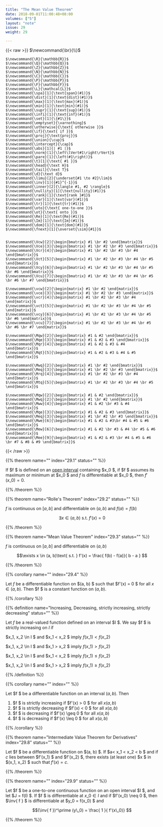 ```yaml
---
title: "The Mean Value Theorem"
date: 2018-09-01T11:00:48+08:00
volumes: ["5"]
layout: "note"
issue: 29
weight: 29

---
```


<!--more-->

<div class="latex-macros">
  {{< raw >}}
    $\newcommand{\br}{\\}$

    $\newcommand{\R}{\mathbb{R}}$
    $\newcommand{\Q}{\mathbb{Q}}$
    $\newcommand{\Z}{\mathbb{Z}}$
    $\newcommand{\N}{\mathbb{N}}$
    $\newcommand{\C}{\mathbb{C}}$
    $\newcommand{\P}{\mathbb{P}}$
    $\newcommand{\F}{\mathbb{F}}$
    $\newcommand{\L}{\mathcal{L}}$
    $\newcommand{\spa}[1]{\text{span}(#1)}$
    $\newcommand{\dist}[1]{\text{dist}(#1)}$
    $\newcommand{\max}[1]{\text{max}(#1)}$
    $\newcommand{\min}[1]{\text{min}(#1)}$
    $\newcommand{\supr}[1]{\text{sup}(#1)}$
    $\newcommand{\infi}[1]{\text{inf}(#1)}$
    $\newcommand{\set}[1]{\{#1\}}$
    $\newcommand{\emptyset}{\varnothing}$
    $\newcommand{\otherwise}{\text{ otherwise }}$
    $\newcommand{\if}{\text{ if }}$
    $\newcommand{\proj}{\text{proj}}$
    $\newcommand{\union}{\cup}$
    $\newcommand{\intercept}{\cap}$
    $\newcommand{\abs}[1]{| #1 |}$
    $\newcommand{\norm}[1]{\left\lVert#1\right\rVert}$
    $\newcommand{\pare}[1]{\left(#1\right)}$
    $\newcommand{\t}[1]{\text{ #1 }}$
    $\newcommand{\head}{\text H}$
    $\newcommand{\tail}{\text T}$
    $\newcommand{\d}{\text d}$
    $\newcommand{\limu}[2]{\underset{#1 \to #2}\lim}$
    $\newcommand{\inv}[1]{{#1}^{-1}}$
    $\newcommand{\inner}[2]{\langle #1, #2 \rangle}$
    $\newcommand{\nullity}[1]{\text{nullity}(#1)}$
    $\newcommand{\rank}[1]{\text{rank }#1}$
    $\newcommand{\var}[1]{\text{var}(#1)}$
    $\newcommand{\tr}[1]{\text{tr}(#1)}$
    $\newcommand{\oto}{\text{ one-to-one }}$
    $\newcommand{\ot}{\text{ onto }}$
    $\newcommand{\Re}[1]{\text{Re}(#1)}$
    $\newcommand{\Im}[1]{\text{Im}(#1)}$
    $\newcommand{\dom}[1]{\text{dom}(#1)}$
    $\newcommand{\fnext}[1]{\overset{\sim}{#1}}$


    $\newcommand{\Vcw}[2]{\begin{bmatrix} #1 \br #2 \end{bmatrix}}$
    $\newcommand{\Vce}[3]{\begin{bmatrix} #1 \br #2 \br #3 \end{bmatrix}}$
    $\newcommand{\Vcr}[4]{\begin{bmatrix} #1 \br #2 \br #3 \br #4 \end{bmatrix}}$
    $\newcommand{\Vct}[5]{\begin{bmatrix} #1 \br #2 \br #3 \br #4 \br #5 \end{bmatrix}}$
    $\newcommand{\Vcy}[6]{\begin{bmatrix} #1 \br #2 \br #3 \br #4 \br #5 \br #6 \end{bmatrix}}$
    $\newcommand{\Vcu}[7]{\begin{bmatrix} #1 \br #2 \br #3 \br #4 \br #5 \br #6 \br #7 \end{bmatrix}}$

    $\newcommand{\vcw}[2]{\begin{matrix} #1 \br #2 \end{matrix}}$
    $\newcommand{\vce}[3]{\begin{matrix} #1 \br #2 \br #3 \end{matrix}}$
    $\newcommand{\vcr}[4]{\begin{matrix} #1 \br #2 \br #3 \br #4 \end{matrix}}$
    $\newcommand{\vct}[5]{\begin{matrix} #1 \br #2 \br #3 \br #4 \br #5 \end{matrix}}$
    $\newcommand{\vcy}[6]{\begin{matrix} #1 \br #2 \br #3 \br #4 \br #5 \br #6 \end{matrix}}$
    $\newcommand{\vcu}[7]{\begin{matrix} #1 \br #2 \br #3 \br #4 \br #5 \br #6 \br #7 \end{matrix}}$

    $\newcommand{\Mqw}[2]{\begin{bmatrix} #1 & #2 \end{bmatrix}}$
    $\newcommand{\Mqe}[3]{\begin{bmatrix} #1 & #2 & #3 \end{bmatrix}}$
    $\newcommand{\Mqr}[4]{\begin{bmatrix} #1 & #2 & #3 & #4 \end{bmatrix}}$
    $\newcommand{\Mqt}[5]{\begin{bmatrix} #1 & #2 & #3 & #4 & #5 \end{bmatrix}}$

    $\newcommand{\Mwq}[2]{\begin{bmatrix} #1 \br #2 \end{bmatrix}}$
    $\newcommand{\Meq}[3]{\begin{bmatrix} #1 \br #2 \br #3 \end{bmatrix}}$
    $\newcommand{\Mrq}[4]{\begin{bmatrix} #1 \br #2 \br #3 \br #4 \end{bmatrix}}$
    $\newcommand{\Mtq}[5]{\begin{bmatrix} #1 \br #2 \br #3 \br #4 \br #5 \end{bmatrix}}$

    $\newcommand{\Mqw}[2]{\begin{bmatrix} #1 & #2 \end{bmatrix}}$
    $\newcommand{\Mwq}[2]{\begin{bmatrix} #1 \br #2 \end{bmatrix}}$
    $\newcommand{\Mww}[4]{\begin{bmatrix} #1 & #2 \br #3 & #4 \end{bmatrix}}$
    $\newcommand{\Mqe}[3]{\begin{bmatrix} #1 & #2 & #3 \end{bmatrix}}$
    $\newcommand{\Meq}[3]{\begin{bmatrix} #1 \br #2 \br #3 \end{bmatrix}}$
    $\newcommand{\Mwe}[6]{\begin{bmatrix} #1 & #2 & #3\br #4 & #5 & #6 \end{bmatrix}}$
    $\newcommand{\Mew}[6]{\begin{bmatrix} #1 & #2 \br #3 & #4 \br #5 & #6 \end{bmatrix}}$
    $\newcommand{\Mee}[9]{\begin{bmatrix} #1 & #2 & #3 \br #4 & #5 & #6 \br #7 & #8 & #9 \end{bmatrix}}$
  {{< /raw >}}
</div>

{{% theorem name="" index="29.1" status="" %}}

If $f $ is defined on an <u>open interval</u> containing $x\_0 $, if $f $ assumes its maximum or minimum at $x\_0 $ and $f$ is differentiable at $x\_0 $, then $f'(x\_0) = 0$.

{{% /theorem %}}

{{% theorem name="Rolle's Theorem" index="29.2" status="" %}}

$f$ is continuous on $[ a, b ]$ and differentiable on $(a, b)$ and $f(a) = f(b)$

$$\exists x \in (a, b)\text{ s.t. }f'(x) = 0 $$

{{% /theorem %}}

{{% theorem name="Mean Value Theorem" index="29.3" status="" %}}

$f$ is continuous on $[ a, b ]$ and differentiable on $(a, b)$

$$\exists x \in (a, b)\text{ s.t. } f'(x) = \frac{ f(b) - f(a)}{ b - a } $$

{{% /theorem %}}

{{% corollary name="" index="29.4" %}}

Let $f$ be a differentiable function on $(a, b) $ such that $f'(x) = 0 $ for all $x \in (a, b)$. Then $f $ is a constant function on $(a, b)$.

{{% /corollary %}}

{{% definition name="Increasing, Decreasing, strictly increasing, strictly decreasing" status="" %}}

Let $f$ be a real-valued function defined on an interval $I $. We say $f $ is strictly increasing on $I$ if

$x\_1, x\_2 \in I $ and $x\_1 < x\_2 $ imply $f(x\_1) < f(x\_2)$

$x\_1, x\_2 \in I $ and $x\_1 > x\_2 $ imply $f(x\_1) > f(x\_2)$

$x\_1, x\_2 \in I $ and $x\_1 < x\_2 $ imply $f(x\_1) \leq f(x\_2)$

$x\_1, x\_2 \in I $ and $x\_1 > x\_2 $ imply $f(x\_1) \geq f(x\_2)$

{{% /definition %}}

{{% corollary name="" index="" %}}

Let $f $ be a differentiable function on an interval $(a, b)$. Then
1. $f $ is strictly increasing if $f'(x) > 0 $ for all $x(a, b)$
2. $f $ is strictly decreasing if $f'(x) < 0 $ for all $x(a, b)$
3. $f $ is decreasing if $f'(x) \geq 0 $ for all $x(a, b)$
4. $f $ is decreasing if $f'(x) \leq 0 $ for all $x(a, b)$

{{% /corollary %}}

{{% theorem name="Intermediate Value Theorem for Derivatives" index="29.8" status="" %}}

Let $f $ be a differentiable function on $(a, b) $. If $a< x\_1 < x\_2 < b $ and if $c$ lies between $f'(x\_1) $ and $f'(x\_2) $, there exists (at least one) $x $ in $(x\_1, x\_2) $ such that $f'(x) = c$.

{{% /theorem %}}

{{% theorem name="" index="29.9" status="" %}}

Let $f $ be a one-to-one continuous function on an open interval $I $, and let $J = f(I) $. If $f $ is differentiable at $x\_0 \in I$ and if $f'(x\_0) \neq 0 $, then $\inv{ f } $ is differentiable at $y\_0 = f(x\_0) $ and

$$(\inv{ f })^\prime (y\_0) = \frac{ 1 }{ f'(x\_0)} $$

{{% /theorem %}}
